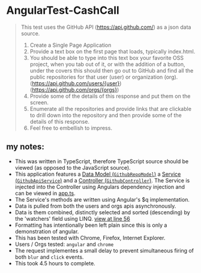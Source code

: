 # AngularTest-CashCall

>This test uses the GitHub API (https://api.github.com/) as a json data source.
>
>1.  Create a Single Page Application
>2. Provide a text box on the first page that loads, typically index.html.
>3. You should be able to type into this text box your favorite OSS project, when you tab out of it,
>    or with the addition of a button, under the covers this should then go out to GitHub and find all
>    the public repositories for that user (user) or organization (org).
>    (https://api.github.com/users/{user})  (https://api.github.com/orgs/{orgs})
>4. Provide some of the details of this response and put them on the screen.
>5. Enumerate all the repositories and provide links that are clickable to drill down into the repository
>    and then provide some of the details of this response.
>6. Feel free to embellish to impress.

## my notes:

* This was written in TypeScript, therefore TypeScript source should be viewed (as opposed to the JavaScript source).
* This application features
  a [Data Model (`GithubRepoModel`)](https://github.com/joelnet/AngularTest-CashCall/blob/master/scripts/models/GithubRepoModels.ts)
  a [Service (`GithubApiService`)](https://github.com/joelnet/AngularTest-CashCall/blob/master/scripts/services/GithubApiService.ts) and
  a [Controller (`GithubController`)](https://github.com/joelnet/AngularTest-CashCall/blob/master/scripts/controllers/GithubController.ts).
  The Service is injected into the Controller using Angulars dependency injection and can be viewed in [app.ts](https://github.com/joelnet/AngularTest-CashCall/blob/master/scripts/app.ts).
* The Service's methods are written using Angular's $q implementation.
* Data is pulled from both the users and orgs apis asynchronously.
* Data is them combined, distinctly selected and sorted (descending) by the 'watchers' field using LINQ.
  [view at line 56](https://github.com/joelnet/AngularTest-CashCall/blob/master/scripts/services/GithubApiService.ts)
* Formatting has intentionally been left plain since this is only a demonstration of angular.
* This has been tested with Chrome, Firefox, Internet Explorer.
* Users / Orgs tested: `angular` and `chrome`
* The request implementes a small delay to prevent simultaneous firing of both `blur` and `click` events.
* This took 4.5 hours to complete.
